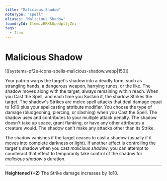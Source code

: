 ```yaml
---
title: "Malicious Shadow"
noteType: "spell"
aliases: "Malicious Shadow"
foundryId: Item.zBRXkUpedptljZni
tags:
  - Item
---
```


# Malicious Shadow
![[systems-pf2e-icons-spells-malicious-shadow.webp|150]]

Your patron warps the target's shadow into a deadly form, such as strangling hands, a dangerous weapon, harrying runes, or the like. The shadow moves along with the target, always remaining within reach. When you Cast the Spell, and each time you Sustain it, the shadow Strikes the target. The shadow's Strikes are melee spell attacks that deal damage equal to 1d10 plus your spellcasting attribute modifier. You choose the type of damage (bludgeoning, piercing, or slashing) when you Cast the Spell. The shadow uses and contributes to your multiple attack penalty. The shadow doesn't take up space, grant flanking, or have any other attributes a creature would. The shadow can't make any attacks other than its Strike.

The shadow vanishes if the target ceases to cast a shadow (usually if it moves into complete darkness or light). If another effect is controlling the target's shadow when you cast _malicious shadow_, you can attempt to counteract that effect to temporarily take control of the shadow for _malicious shadow_'s duration.

* * *

**Heightened (+2)** The Strike damage increases by 1d10.
